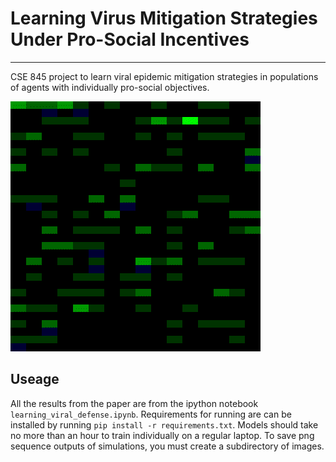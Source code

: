 # Learning Virus Mitigation Strategies Under Pro-Social Incentives
***************

CSE 845 project to learn viral epidemic mitigation strategies in populations of agents with individually pro-social objectives.

<kbd><img src="images/2.gif"/></kbd>

## Useage

All the results from the paper are from the ipython notebook `learning_viral_defense.ipynb`. Requirements for running are can be installed by running `pip install -r requirements.txt`. Models should take no more than an hour to train individually on a regular laptop. To save png sequence outputs of simulations, you must create a subdirectory of images.